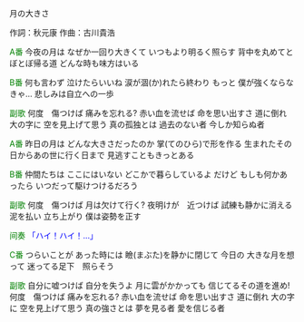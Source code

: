 月の大きさ

作詞：秋元康
作曲：古川貴浩

<font color=green>A番</font>
今夜の月は
なぜか一回り大きくて
いつもより明るく照らす
背中を丸めてとぼとぼ帰る道
どんな時も味方はいる

<font color=green>B番</font>
何も言わず
泣けたらいいね
涙が涸(か)れたら終わり
もっと
僕が強くならなきゃ…
悲しみは自立への一歩

<font color=green>副歌</font>
何度　傷つけば
痛みを忘れる?
赤い血を流せば
命を思い出すさ
道に倒れ
大の字に
空を見上げて思う
真の孤独とは
過去のない者
今しか知らぬ者

<font color=green>A番</font>
昨日の月は
どんな大きさだったのか
掌(てのひら)で形を作る
生まれたその日からあの世に行く日まで
見逃すこともきっとある

<font color=green>B番</font>
仲間たちは
ここにはいない
どこかで暮らしているよ
だけど
もしも何かあったら
いつだって駆けつけるだろう

<font color=green>副歌</font>
何度　傷つけば
月は欠けて行く?
夜明けが　近つけば
試練も静かに消える
泥を払い
立ち上がり
僕は姿勢を正す

<font color=green>间奏</font>
<font color=blue>「ハイ！ハイ！…」</font>

<font color=green>C番</font>
つらいことが
あった時には
瞼(まぶた)を静かに閉じて
今日の
大きな月を想って
迷ってる足下　照らそう

<font color=green>副歌</font>
自分に嘘つけば
自分を失うよ
月に雲がかかっても
信じてるその道を進め!
何度　傷つけば
痛みを忘れる?
赤い血を流せば
命を思い出すさ
道に倒れ
大の字に
空を見上げて思う
真の強さとは
夢を見る者
愛を信じる者
